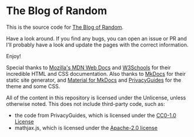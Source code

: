 # The Blog of Random

This is the source code for [The Blog of Random](https://noClaps.github.io/).

Have a look around. If you find any bugs, you can open an issue or PR and I'll probably have a look and update the pages with the correct information.

Enjoy!

Special thanks to [Mozilla's MDN Web Docs](https://developer.mozilla.org/en-US/) and [W3Schools](https://www.w3schools.com/) for their incredible HTML and CSS documentation. Also thanks to [MkDocs](https://github.com/mkdocs/mkdocs/) for their static site generator, and [Material for MkDocs](https://github.com/squidfunk/mkdocs-material) and [PrivacyGuides](https://github.com/privacyguides/privacyguides.org) for the theme and some CSS.

All of the content in this repository is licensed under the Unlicense, unless otherwise noted. This does not include third-party code, such as:
- the code from PrivacyGuides, which is licensed under the [CC0-1.0 License](https://github.com/privacyguides/privacyguides.org/blob/main/LICENSE)
- mathjax.js, which is licensed under the [Apache-2.0 license](https://github.com/mathjax/MathJax/blob/master/LICENSE)
